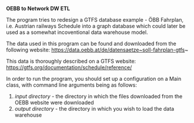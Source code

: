 **OEBB to Network DW ETL**

The program tries to redesign a GTFS database example - ÖBB Fahrplan, i.e. Austrian railways Schedule into a graph database which could later be used as a somewhat incoventional data warehouse model.


The data used in this program can be found and downloaded from the following website: https://data.oebb.at/de/datensaetze~soll-fahrplan-gtfs~

This data is thoroughly described on a GTFS website: https://gtfs.org/documentation/schedule/reference/

In order to run the program, you should set up a configuration on a Main class, with command line arguments being as follows:
1. *input directory* - the directory in which the files downloaded from the OEBB website were downloaded
2. *output directory* - the directory in which you wish to load the data warehouse
